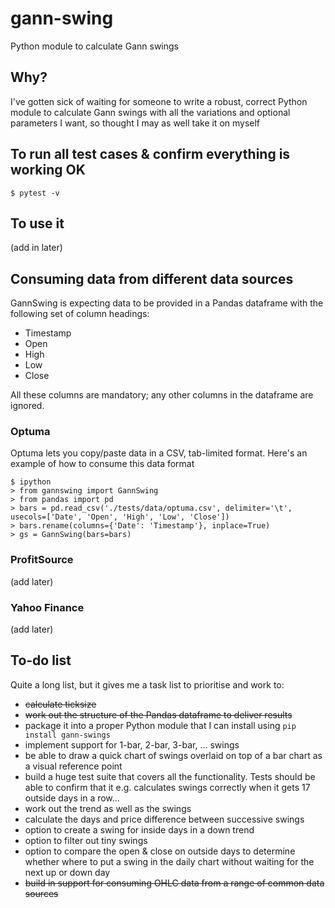 # gann-swing
Python module to calculate Gann swings

## Why?
I've gotten sick of waiting for someone to write a robust, correct Python module to calculate Gann swings with all the variations and optional parameters I want, so thought I may as well take it on myself

## To run all test cases & confirm everything is working OK

`$ pytest -v`

## To use it

(add in later)

## Consuming data from different data sources

GannSwing is expecting data to be provided in a Pandas dataframe with the following set of column headings:
- Timestamp
- Open
- High
- Low
- Close

All these columns are mandatory; any other columns in the dataframe are ignored.

### Optuma

Optuma lets you copy/paste data in a CSV, tab-limited format. Here's an example of how to consume this data format

```
$ ipython
> from gannswing import GannSwing
> from pandas import pd
> bars = pd.read_csv('./tests/data/optuma.csv', delimiter='\t', usecols=['Date', 'Open', 'High', 'Low', 'Close'])
> bars.rename(columns={'Date': 'Timestamp'}, inplace=True)
> gs = GannSwing(bars=bars)
```

### ProfitSource

(add later)

### Yahoo Finance

(add later)

## To-do list

Quite a long list, but it gives me a task list to prioritise and work to:
- ~~calculate ticksize~~
- ~~work out the structure of the Pandas dataframe to deliver results~~
- package it into a proper Python module that I can install using `pip install gann-swings`
- implement support for 1-bar, 2-bar, 3-bar, ... swings
- be able to draw a quick chart of swings overlaid on top of a bar chart as a visual reference point
- build a huge test suite that covers all the functionality. Tests should be able to confirm that it e.g. calculates swings correctly when it gets 17 outside days in a row...
- work out the trend as well as the swings
- calculate the days and price difference between successive swings
- option to create a swing for inside days in a down trend 
- option to filter out tiny swings 
- option to compare the open & close on outside days to determine whether where to put a swing in the daily chart without waiting for the next up or down day
- ~~build in support for consuming OHLC data from a range of common data sources~~
